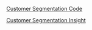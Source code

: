 [Customer Segmentation Code](https://colab.research.google.com/drive/1gDPcomRkttCSIL8jTTC9NwOWhRy0r588?usp=sharing#scrollTo=F-oXv1cT0ceO)

[Customer Segmentation Insight](https://docs.google.com/presentation/d/14wxJ37KGoULEOBW4rBPfjXnuEx7ILAAmJbSE7CxcESc/edit#slide=id.g2c31558c16b_0_597)
